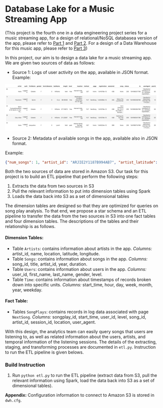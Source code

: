# Database Lake for a Music Streaming App 

(This project is the fourth one in a data engineering project series for a music streaming app, for a design of relational/NoSQL databasea version of the app, please refer to [Part 1](https://github.com/nd-minh/music-app-data-modeling) and [Part 2](https://github.com/nd-minh/music-app-data-modeling-part-2). For a design of a Data Warehouse for this music app, please refer to [Part 3](https://github.com/nd-minh/music-app-data-warehouse))

In this project, our aim is to design a data lake for a music streaming app. We are given two sources of data as follows:

- Source 1: Logs of user activity on the app, available in JSON format.
Example:

![alt text](/images/log-data.png "log-ex")

- Source 2: Metadata of available songs in the app, available also in JSON format.

Example:

```JSON
{"num_songs": 1, "artist_id": "ARJIE2Y1187B994AB7", "artist_latitude": null, "artist_longitude": null, "artist_location": "", "artist_name": "Line Renaud", "song_id": "SOUPIRU12A6D4FA1E1", "title": "Der Kleine Dompfaff", "duration": 152.92036, "year": 0}
```

Both the two sources of data are stored in Amazon S3. Our task for this project is to build an ETL pipeline that perform the following steps: 
1. Extracts the data from two sources in S3 
2. Pull the relevant information to put into dimension tables using Spark 
3. Loads the data back into S3 as a set of dimensional tables 

The dimension tables are designed so that they are optimized for queries on song play analysis. To that end, we propose a star schema and an ETL pipeline to transfer the data from the two sources in S3 into one fact tables and four dimension tables. The descriptions of the tables and their relationship is as follows.

#### Dimension Tables:
- Table `Artists`: contains information about artists in the app. *Columns:* artist_id, name, location, latitude, longitude. 
- Table `Songs`: contains information about songs in the app. *Columns:* song_id, title, artist_id, year, duration. 
- Table `Users`: contains information about users in the app. *Columns:* user_id, first_name, last_name, gender, level. 
- Table `Time`: contains information about timestamps of records broken down into specific units. *Columns:* start_time, hour, day, week, month, year, weekday.

#### Fact Table:
- Tables `SongPlays`: contains records in log data associated with page `NextSong`. *Columns:* songplay_id, start_time, user_id, level, song_id, artist_id, session_id, location, user_agent. 

With this design, the analytics team can easily query songs that users are listening to, as well as related information about the users, artists, and temporal information of the listening sessions. The details of the extracting, staging, and transforming processes are documented in `etl.py`. Instruction to run the ETL pipeline is given belows.

### Build Instruction
1. Run `python etl.py` to run the ETL pipeline (extract data from S3, pull the relevant information using Spark, load the data back into S3 as a set of dimensional tables).

**Appendix:** Configuration information to connect to Amazon S3 is stored in `dwh.cfg`.  

